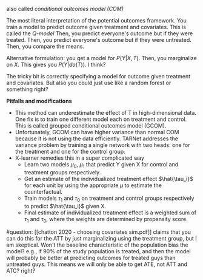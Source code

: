 also called *conditional outcomes model (COM)*

The most literal interpretation of the potential outcomes framework. You train a model to predict outcome given treatment and covariates. This is called the *Q-model* Then, you predict everyone's outcome but if they were treated. Then, you predict everyone's outcome but if they were untreated. Then, you compare the means.

Alternative formulation: you get a model for $P(Y | X, T)$. Then, you marginalize on $X$. This gives you $P(Y | do(T))$. I think?

The tricky bit is correctly specifying a model for outcome given treatment and covariates. But also you could just use like a random forest or something right?

**Pitfalls and modifications**
- This method can underestimate the effect of T in high-dimensional data. One fix is to train one different model each on treatment and control. This is called grouped conditional outcomes model (GCOM).
- Unfortunately, GCOM can have higher variance than normal COM because it is not using the data efficiently. TARNet addresses the variance problem by training a single network with two heads: one for the treatment and one for the control group.
- X-learner remedies this in a super complicated way
	- Learn two models $\mu_0$, $\mu_1$ that predict Y given X for control and treatment groups respectively.
	- Get an estimate of the individualized treatment effect $\hat{\tau_i}$ for each unit by using the appropriate $\mu$ to estimate the counterfactual.
	- Train models $\tau_1$ and $\tau_0$ on treatment and control groups respectively to predict $\hat{\tau_i}$ given X.
	- Final estimate of individualized treatment effect is a weighted sum of $\tau_1$ and $\tau_0$, where the weights are determined by propensity score.

#question: [[chatton 2020 -  choosing covariates sim.pdf]] claims that you can do this for the ATT by just marginalizing using the treatment group, but I am skeptical. Won't the baseline characteristic of the population bias the model? e.g., if 90% of the study population is treated, and then the model will probably be better at predicting outcomes for treated guys than untreated guys. This means we will only be able to get ATE, not ATT and ATC? right?